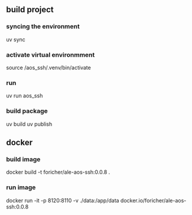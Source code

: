 
## build project 

### syncing the environment 
uv sync

### activate virtual environmment 
source /aos_ssh/.venv/bin/activate

### run 
uv run aos_ssh

### build package
uv build
uv publish

## docker
### build image
docker build -t foricher/ale-aos-ssh:0.0.8 .

### run image
docker run -it -p 8120:8110 -v ./data:/app/data docker.io/foricher/ale-aos-ssh:0.0.8


